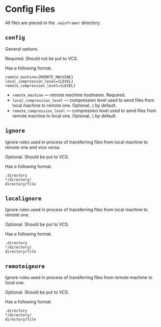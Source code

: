 # Config Files

All files are placed in the `.mainframer` directory.

## `config`

General options.

Required. Should not be put to VCS.

Has a following format.

```properties
remote_machine={REMOTE_MACHINE}
local_compression_level={LEVEL}
remote_compression_level={LEVEL}
```

* `remote_machine` — remote machine hostname. Required.
* `local_compression_level` — compression level used to send files from local machine to remote one. Optional, `1` by default.
* `remote_compression_level` — compression level used to send files from remote machine to local one. Optional, `1` by default.

## `ignore`

Ignore rules used in process of transferring files from local machine to remote one and vice versa.

Optional. Should be put to VCS.

Has a following format.

```
.directory
*/directory/
directory/file
```

## `localignore`

Ignore rules used in process of transferring files from local machine to remote one.

Optional. Should be put to VCS.

Has a following format.

```
.directory
*/directory/
directory/file
```

## `remoteignore`

Ignore rules used in process of transferring files from remote machine to local one.

Optional. Should be put to VCS.

Has a following format.

```
.directory
*/directory/
directory/file
```
